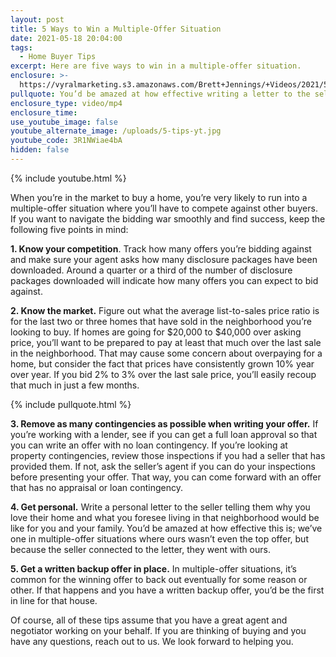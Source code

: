 ```yaml
---
layout: post
title: 5 Ways to Win a Multiple-Offer Situation
date: 2021-05-18 20:04:00
tags:
  - Home Buyer Tips
excerpt: Here are five ways to win in a multiple-offer situation.
enclosure: >-
  https://vyralmarketing.s3.amazonaws.com/Brett+Jennings/+Videos/2021/5+Ways+to+Win+a+Multiple-Offer+Situation.mp4
pullquote: You’d be amazed at how effective writing a letter to the seller is.
enclosure_type: video/mp4
enclosure_time:
use_youtube_image: false
youtube_alternate_image: /uploads/5-tips-yt.jpg
youtube_code: 3R1NWiae4bA
hidden: false
---
```

{% include youtube.html %}

When you’re in the market to buy a home, you’re very likely to run into a multiple-offer situation where you’ll have to compete against other buyers. If you want to navigate the bidding war smoothly and find success, keep the following five points in mind:

**1\. Know your competition**. Track how many offers you’re bidding against and make sure your agent asks how many disclosure packages have been downloaded. Around a quarter or a third of the number of disclosure packages downloaded will indicate how many offers you can expect to bid against.

**2\. Know the market.** Figure out what the average list-to-sales price ratio is for the last two or three homes that have sold in the neighborhood you’re looking to buy. If homes are going for $20,000 to $40,000 over asking price, you’ll want to be prepared to pay at least that much over the last sale in the neighborhood. That may cause some concern about overpaying for a home, but consider the fact that prices have consistently grown 10% year over year. If you bid 2% to 3% over the last sale price, you’ll easily recoup that much in just a few months.

{% include pullquote.html %}

**3\. Remove as many contingencies as possible when writing your offer.** If you’re working with a lender, see if you can get a full loan approval so that you can write an offer with no loan contingency. If you’re looking at property contingencies, review those inspections if you had a seller that has provided them. If not, ask the seller’s agent if you can do your inspections before presenting your offer. That way, you can come forward with an offer that has no appraisal or loan contingency.

**4\. Get personal.** Write a personal letter to the seller telling them why you love their home and what you foresee living in that neighborhood would be like for you and your family. You’d be amazed at how effective this is; we’ve one in multiple-offer situations where ours wasn’t even the top offer, but because the seller connected to the letter, they went with ours.

**5\. Get a written backup offer in place.** In multiple-offer situations, it’s common for the winning offer to back out eventually for some reason or other. If that happens and you have a written backup offer, you’d be the first in line for that house.

Of course, all of these tips assume that you have a great agent and negotiator working on your behalf. If you are thinking of buying and you have any questions, reach out to us. We look forward to helping you.
